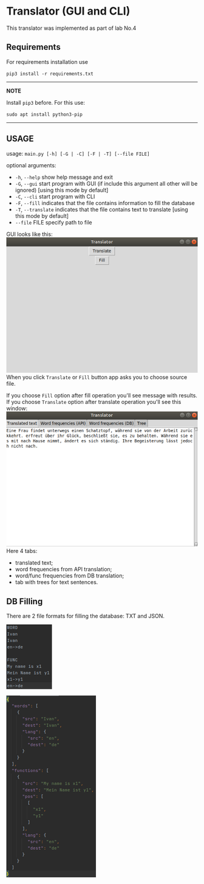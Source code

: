 # Translator (GUI and CLI)

This translator was implemented as part of lab No.4

## Requirements

For requirements installation use

    pip3 install -r requirements.txt

---
**NOTE**

Install `pip3` before. For this use:

    sudo apt install python3-pip

---

## USAGE

usage: `main.py [-h] [-G | -C] [-F | -T] [--file FILE]`

optional arguments:

* `-h`, `--help` show help message and exit
* `-G`, `--gui` start program with GUI (if include this argument all other will be ignored) [using this mode by default]
* `-C`, `--cli` start program with CLI
* `-F`, `--fill` indicates that the file contains information to fill the database
* `-T`, `--translate` indicates that the file contains text to translate [using this mode by default]
* `--file` FILE specify path to file

GUI looks like this:
![Main menu](./img/main_menu.png)
When you click `Translate` or `Fill` button app asks you to choose source file.

If you choose `Fill` option after fill operation you'll see message with results. If you choose `Translate` option after
translate operation you'll see this window:
![Translate window](./img/translate_window.png)
Here 4 tabs:

- translated text;
- word frequencies from API translation;
- word/func frequencies from DB translation;
- tab with trees for text sentences.

## DB Filling

There are 2 file formats for filling the database: TXT and JSON.

![TXT Format](./img/txt_filling.png)

![JSON Format](./img/json_filling.png)

